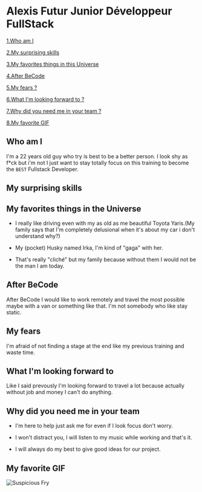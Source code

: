 # Alexis Futur Junior Développeur FullStack

[1.Who am I](#who-am-i)

[2.My surprising skills](#my-surprising-skills)

[3.My favorites things in this Universe](#my-favorites-things-in-the-universe)

[4.After BeCode](#after-becode)

[5.My fears ?](#my-fears)

[6.What I'm looking forward to ?](#what-im-looking-forward-to)

[7.Why did you need me in your team ?](#why-did-you-need-me-in-your-team)

[8.My favorite GIF](#my-favorite-gif)

## Who am I

I'm a 22 years old guy who try is best to be a better person. I look shy as f*ck but i'm not I just want to stay totally focus on this
training to become the `BEST` Fullstack Developer.

## My surprising skills

## My favorites things in the Universe

- I really like driving even with my as old as me beautiful Toyota Yaris.(My family says that I'm completely delusional when it's about my car i don't understand why?)

- My (pocket) Husky named Irka, I'm kind of "gaga" with her.

- That's really "cliché" but my family because without them I would not be the man I am today.

## After BeCode

After BeCode I would like to work remotely and travel the most possible maybe with a van or something like that. I'm not somebody who like stay static.

## My fears

I'm afraid of not finding a stage at the end like my previous training and waste time.

## What I'm looking forward to

Like I said prevously I'm looking forward to travel a lot because actually without job and money I can't do anything.

## Why did you need me in your team

- I'm here to help just ask me for even if I look focus don't worry.
  
- I won't distract you, I will listen to my music while working and that's it.

- I will always do my best to give good ideas for our project.

## My favorite GIF

![Suspicious Fry](https://media2.giphy.com/media/v1.Y2lkPTc5MGI3NjExdzBhbThiZXhiYTkzcnh2bzZqYmpiYWs1N25manloMG43YWd4ZHd1ayZlcD12MV9pbnRlcm5hbF9naWZfYnlfaWQmY3Q9Zw/PLFUhxdKbAAEM/giphy.gif)
